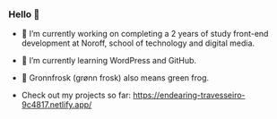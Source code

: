 ### Hello 👋

- 🔭 I’m currently working on completing a 2 years of study front-end development at Noroff, school of technology and digital media.
- 🌱 I’m currently learning WordPress and GitHub.
- 🐸 Gronnfrosk (grønn frosk) also means green frog.

- Check out my projects so far: https://endearing-travesseiro-9c4817.netlify.app/

